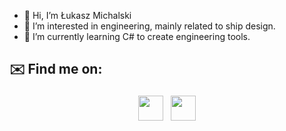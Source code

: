 - 👋 Hi, I’m Łukasz Michalski
- 👀 I’m interested in engineering, mainly related to ship design.
- 🌱 I’m currently learning C# to create engineering tools.

## ✉️ Find me on:


<p align="center">
 <a href="https://www.linkedin.com/in/lukaszmichalski" target="_blank" rel="noopener noreferrer"> <img src="https://cdn.jsdelivr.net/npm/simple-icons@v3/icons/linkedin.svg" height="40" style="vertical-align:top; margin:4px"></a>
 <a href="mailto:mlukasz87@gmail.com"> <img src="https://cdn.jsdelivr.net/npm/simple-icons@v3/icons/gmail.svg" height="40" style="vertical-align:top; margin:4px"></a>
</p>

<!---
arcykojot/arcykojot is a ✨ special ✨ repository because its `README.md` (this file) appears on your GitHub profile.
You can click the Preview link to take a look at your changes.
--->
